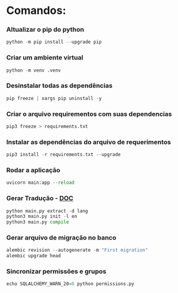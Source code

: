# Comandos:
### Altualizar o pip do python
```python
python -m pip install --upgrade pip
```
### Criar um ambiente virtual
```python
python -m venv .venv
```
### Desinstalar todas as dependências
```python
pip freeze | xargs pip uninstall -y
```
### Criar o arquivo requirementos com suas dependencias
```python
pip3 freeze > requirements.txt
```
### Instalar as dependências do arquivo de requerimentos
```python
pip3 install -r requirements.txt --upgrade
```
### Rodar a aplicação
```python
uvicorn main:app --reload
```
### Gerar Tradução - [DOC](https://github.com/Anbarryprojects/fastapi-babel)
```python
python main.py extract -d lang
python3 main.py init -l en
python3 main.py compile
```
### Gerar arquivo de migração no banco
```python
alembic revision --autogenerate -m "First migration"
alembic upgrade head
```
### Sincronizar permissões e grupos
```python
echo SQLALCHEMY_WARN_20=0 python permissions.py
```
